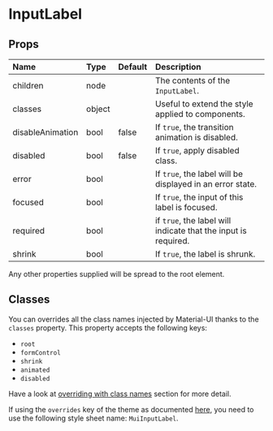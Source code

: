 # InputLabel



## Props
| Name | Type | Default | Description |
|:-----|:-----|:--------|:------------|
| children | node |  | The contents of the `InputLabel`. |
| classes | object |  | Useful to extend the style applied to components. |
| disableAnimation | bool | false | If `true`, the transition animation is disabled. |
| disabled | bool | false | If `true`, apply disabled class. |
| error | bool |  | If `true`, the label will be displayed in an error state. |
| focused | bool |  | If `true`, the input of this label is focused. |
| required | bool |  | if `true`, the label will indicate that the input is required. |
| shrink | bool |  | If `true`, the label is shrunk. |

Any other properties supplied will be spread to the root element.

## Classes

You can overrides all the class names injected by Material-UI thanks to the `classes` property.
This property accepts the following keys:
- `root`
- `formControl`
- `shrink`
- `animated`
- `disabled`

Have a look at [overriding with class names](/customization/overrides#overriding-with-class-names)
section for more detail.

If using the `overrides` key of the theme as documented
[here](/customization/themes#customizing-all-instances-of-a-component-type),
you need to use the following style sheet name: `MuiInputLabel`.
